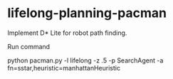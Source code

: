 # lifelong-planning-pacman
Implement D* Lite for robot path finding.


Run command

python pacman.py -l lifelong -z .5 -p SearchAgent -a fn=sstar,heuristic=manhattanHeuristic
